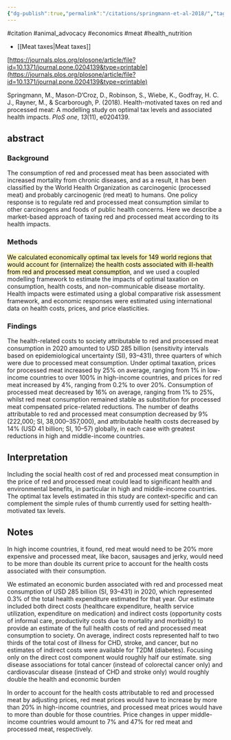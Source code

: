 ```yaml
---
{"dg-publish":true,"permalink":"/citations/springmann-et-al-2018/","tags":["#citation","#animal_advocacy","#economics","#meat","#health_nutrition"],"created":"2025-10-23T17:42:46.762+01:00","updated":"2025-10-23T18:06:08.955+01:00"}
---
```


#citation #animal_advocacy #economics #meat #health_nutrition

- [[Meat taxes\|Meat taxes]]

[https://journals.plos.org/plosone/article/file?id=10.1371/journal.pone.0204139&type=printable](https://journals.plos.org/plosone/article/file?id=10.1371/journal.pone.0204139&type=printable)

Springmann, M., Mason-D’Croz, D., Robinson, S., Wiebe, K., Godfray, H. C. J., Rayner, M., & Scarborough, P. (2018). Health-motivated taxes on red and processed meat: A modelling study on optimal tax levels and associated health impacts. _PloS one_, _13_(11), e0204139.
## abstract

### Background
The consumption of red and processed meat has been associated with increased mortality from chronic diseases, and as a result, it has been classified by the World Health Organization as carcinogenic (processed meat) and probably carcinogenic (red meat) to humans. One policy response is to regulate red and processed meat consumption similar to other carcinogens and foods of public health concerns. Here we describe a market-based approach of taxing red and processed meat according to its health impacts.
### Methods
<mark style="background: #FFF3A3A6;">We calculated economically optimal tax levels for 149 world regions that would account for (internalize) the health costs associated with ill-health from red and processed meat consumption</mark>, and we used a coupled modelling framework to estimate the impacts of optimal taxation on consumption, health costs, and non-communicable disease mortality. Health impacts were estimated using a global comparative risk assessment framework, and economic responses were estimated using international data on health costs, prices, and price elasticities.

### Findings
The health-related costs to society attributable to red and processed meat consumption in 2020 amounted to USD 285 billion (sensitivity intervals based on epidemiological uncertainty (SI), 93–431), three quarters of which were due to processed meat consumption. Under optimal taxation, prices for processed meat increased by 25% on average, ranging from 1% in low-income countries to over 100% in high-income countries, and prices for red meat increased by 4%, ranging from 0.2% to over 20%. Consumption of processed meat decreased by 16% on average, ranging from 1% to 25%, whilst red meat consumption remained stable as substitution for processed meat compensated price-related reductions. The number of deaths attributable to red and processed meat consumption decreased by 9% (222,000; SI, 38,000–357,000), and attributable health costs decreased by 14% (USD 41 billion; SI, 10–57) globally, in each case with greatest reductions in high and middle-income countries.

## Interpretation
Including the social health cost of red and processed meat consumption in the price of red and processed meat could lead to significant health and environmental benefits, in particular in high and middle-income countries. The optimal tax levels estimated in this study are context-specific and can complement the simple rules of thumb currently used for setting health-motivated tax levels.



## Notes

In high income countries, it found, red meat would need to be 20% more expensive and processed meat, like bacon, sausages and jerky, would need to be more than double its current price to account for the health costs associated with their consumption.

We estimated an economic burden associated with red and processed meat consumption of USD 285 billion (SI, 93–431) in 2020, which represented 0.3% of the total health expenditure estimated for that year. Our estimate included both direct costs (healthcare expenditure, health service utilization, expenditure on medication) and indirect costs (opportunity costs of informal care, productivity costs due to mortality and morbidity) to provide an estimate of the full health costs of red and processed meat consumption to society. On average, indirect costs represented half to two thirds of the total cost of illness for CHD, stroke, and cancer, but no estimates of indirect costs were available for T2DM (diabetes).  Focusing only on the direct cost component would roughly half our estimate. sing disease associations
for total cancer (instead of colorectal cancer only) and cardiovascular disease (instead of CHD and stroke only) would roughly double the health and economic burden

In order to account for the health costs attributable to red and processed meat by adjusting prices, red meat prices would have to increase by more than 20% in high-income countries, and processed meat prices would have to more than double for those countries. Price changes in upper middle-income countries would amount to 7% and 47% for red meat and processed meat, respectively. 